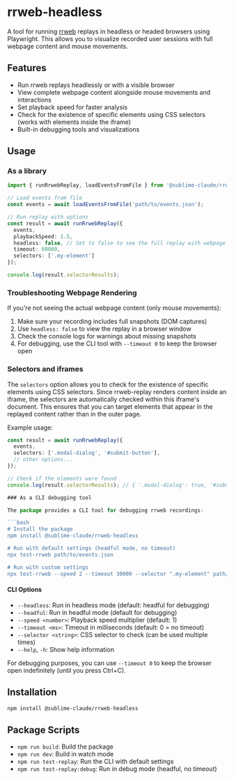 # rrweb-headless

A tool for running [rrweb](https://github.com/rrweb-io/rrweb) replays in headless or headed browsers using Playwright. This allows you to visualize recorded user sessions with full webpage content and mouse movements.

## Features

- Run rrweb replays headlessly or with a visible browser
- View complete webpage content alongside mouse movements and interactions
- Set playback speed for faster analysis
- Check for the existence of specific elements using CSS selectors (works with elements inside the iframe)
- Built-in debugging tools and visualizations

## Usage

### As a library

```typescript
import { runRrwebReplay, loadEventsFromFile } from '@sublime-claude/rrweb-headless';

// Load events from file
const events = await loadEventsFromFile('path/to/events.json');

// Run replay with options
const result = await runRrwebReplay({
  events,
  playbackSpeed: 1.5,
  headless: false, // Set to false to see the full replay with webpage content
  timeout: 60000,
  selectors: ['.my-element']
});

console.log(result.selectorResults);
```

### Troubleshooting Webpage Rendering

If you're not seeing the actual webpage content (only mouse movements):

1. Make sure your recording includes full snapshots (DOM captures)
2. Use `headless: false` to view the replay in a browser window
3. Check the console logs for warnings about missing snapshots
4. For debugging, use the CLI tool with `--timeout 0` to keep the browser open

### Selectors and iframes

The `selectors` option allows you to check for the existence of specific elements using CSS selectors. Since rrweb-replay renders content inside an iframe, the selectors are automatically checked within this iframe's document. This ensures that you can target elements that appear in the replayed content rather than in the outer page.

Example usage:
```typescript
const result = await runRrwebReplay({
  events,
  selectors: ['.modal-dialog', '#submit-button'],
  // other options...
});

// Check if the elements were found
console.log(result.selectorResults); // { '.modal-dialog': true, '#submit-button': false }

### As a CLI debugging tool

The package provides a CLI tool for debugging rrweb recordings:

```bash
# Install the package
npm install @sublime-claude/rrweb-headless

# Run with default settings (headful mode, no timeout)
npx test-rrweb path/to/events.json

# Run with custom settings
npx test-rrweb --speed 2 --timeout 30000 --selector ".my-element" path/to/events.json
```

#### CLI Options

- `--headless`: Run in headless mode (default: headful for debugging)
- `--headful`: Run in headful mode (default for debugging)
- `--speed <number>`: Playback speed multiplier (default: 1)
- `--timeout <ms>`: Timeout in milliseconds (default: 0 = no timeout)
- `--selector <string>`: CSS selector to check (can be used multiple times)
- `--help`, `-h`: Show help information

For debugging purposes, you can use `--timeout 0` to keep the browser open indefinitely (until you press Ctrl+C).

## Installation

```bash
npm install @sublime-claude/rrweb-headless
```

## Package Scripts

- `npm run build`: Build the package
- `npm run dev`: Build in watch mode
- `npm run test-replay`: Run the CLI with default settings
- `npm run test-replay:debug`: Run in debug mode (headful, no timeout)
